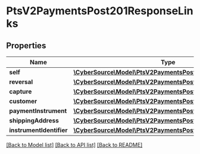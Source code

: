 # PtsV2PaymentsPost201ResponseLinks

## Properties
Name | Type | Description | Notes
------------ | ------------- | ------------- | -------------
**self** | [**\CyberSource\Model\PtsV2PaymentsPost201ResponseLinksSelf**](PtsV2PaymentsPost201ResponseLinksSelf.md) |  | [optional] 
**reversal** | [**\CyberSource\Model\PtsV2PaymentsPost201ResponseLinksSelf**](PtsV2PaymentsPost201ResponseLinksSelf.md) |  | [optional] 
**capture** | [**\CyberSource\Model\PtsV2PaymentsPost201ResponseLinksSelf**](PtsV2PaymentsPost201ResponseLinksSelf.md) |  | [optional] 
**customer** | [**\CyberSource\Model\PtsV2PaymentsPost201ResponseLinksSelf**](PtsV2PaymentsPost201ResponseLinksSelf.md) |  | [optional] 
**paymentInstrument** | [**\CyberSource\Model\PtsV2PaymentsPost201ResponseLinksSelf**](PtsV2PaymentsPost201ResponseLinksSelf.md) |  | [optional] 
**shippingAddress** | [**\CyberSource\Model\PtsV2PaymentsPost201ResponseLinksSelf**](PtsV2PaymentsPost201ResponseLinksSelf.md) |  | [optional] 
**instrumentIdentifier** | [**\CyberSource\Model\PtsV2PaymentsPost201ResponseLinksSelf**](PtsV2PaymentsPost201ResponseLinksSelf.md) |  | [optional] 

[[Back to Model list]](../README.md#documentation-for-models) [[Back to API list]](../README.md#documentation-for-api-endpoints) [[Back to README]](../README.md)


